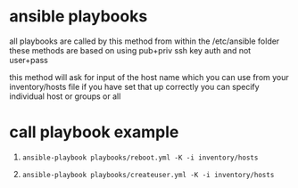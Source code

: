 # ansible playbooks

all playbooks are called by this method from within the /etc/ansible folder
these methods are based on using pub+priv ssh key auth and not user+pass

this method will ask for input of the host name which you can use from your inventory/hosts file if you have set that up correctly
you can specify individual host or groups or all

# call playbook example
1.     ansible-playbook playbooks/reboot.yml -K -i inventory/hosts
2.     ansible-playbook playbooks/createuser.yml -K -i inventory/hosts
